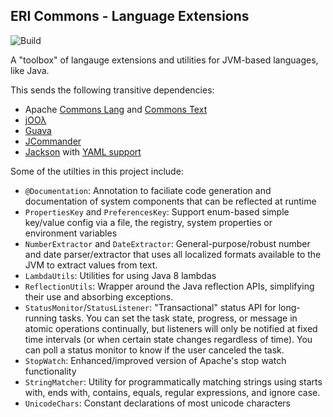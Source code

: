 ERI Commons - Language Extensions
------------------------------------------

![Build](https://github.com/ElderResearch/commons-jvm/workflows/Java%20CI%20with%20Maven/badge.svg)

A "toolbox" of langauge extensions and utilities for JVM-based languages, like Java.

This sends the following transitive dependencies:
* Apache [Commons Lang](http://commons.apache.org/proper/commons-lang/) and [Commons Text](http://commons.apache.org/proper/commons-text/)
* [jOOλ](https://github.com/jOOQ/jOOL)
* [Guava](https://github.com/google/guava)
* [JCommander](https://github.com/cbeust/jcommander)
* [Jackson](https://github.com/FasterXML/jackson) with [YAML support](https://github.com/FasterXML/jackson-dataformats-text/tree/master/yaml)

Some of the utilties in this project include:
- `@Documentation`: Annotation to faciliate code generation and documentation of system components that can be reflected at runtime
- `PropertiesKey` and `PreferencesKey`: Support enum-based simple key/value config via a file, the registry, system properties or environment variables
- `NumberExtractor` and `DateExtractor`: General-purpose/robust number and date parser/extractor that uses all localized formats available to the JVM to extract values from text.
- `LambdaUtils`: Utilities for using Java 8 lambdas
- `ReflectionUtils`: Wrapper around the Java reflection APIs, simplifying their use and absorbing exceptions.
- `StatusMonitor`/`StatusListener`: "Transactional" status API for long-running tasks.  You can set the task state, progress, or message in atomic operations continually, but listeners will only be notified at fixed time intervals (or when certain state changes regardless of time). You can poll a status monitor to know if the user canceled the task.
- `StopWatch`: Enhanced/improved version of Apache's stop watch functionality
- `StringMatcher`: Utility for programmatically matching strings using starts with, ends with, contains, equals, regular expressions, and ignore case.
- `UnicodeChars`: Constant declarations of most unicode characters
